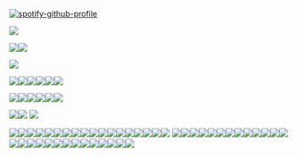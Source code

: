 [![spotify-github-profile](https://spotify-github-profile.kittinanx.com/api/view?uid=sokm00zv4j0eyrltnlsww5jkp&cover_image=true&theme=novatorem&show_offline=false&background_color=121212&interchange=false&bar_color=8a6996&bar_color_cover=false)](https://github.com/kittinan/spotify-github-profile)

![](https://64.media.tumblr.com/026e90c5477382b4a3be38fe624f7849/ddc00049800a6bfa-a2/s540x810/55f3113fd8ff723314ec8fbda3a3d55d0a25c7b0.gifv)

![](https://i.imgur.com/MwMKoiL.png)![](https://i.imgur.com/MwMKoiL.png)

![](https://media1.tenor.com/m/lnRsqYrNz8EAAAAd/sunday-honkai-star-rail.gif)

![](https://allyratworld.com/stamps/dc03d23-52a8d50c-2b4b-4f38-9368-483cea8a1f05.png)![](https://images-wixmp-ed30a86b8c4ca887773594c2.wixmp.com/f/384c74fd-b91d-4e8c-9bd5-9939f3ccd990/dcwrcjb-1c5644d3-dbd4-4a24-b8a1-4a11e9e1b8b8.png?token=eyJ0eXAiOiJKV1QiLCJhbGciOiJIUzI1NiJ9.eyJzdWIiOiJ1cm46YXBwOjdlMGQxODg5ODIyNjQzNzNhNWYwZDQxNWVhMGQyNmUwIiwiaXNzIjoidXJuOmFwcDo3ZTBkMTg4OTgyMjY0MzczYTVmMGQ0MTVlYTBkMjZlMCIsIm9iaiI6W1t7InBhdGgiOiJcL2ZcLzM4NGM3NGZkLWI5MWQtNGU4Yy05YmQ1LTk5MzlmM2NjZDk5MFwvZGN3cmNqYi0xYzU2NDRkMy1kYmQ0LTRhMjQtYjhhMS00YTExZTllMWI4YjgucG5nIn1dXSwiYXVkIjpbInVybjpzZXJ2aWNlOmZpbGUuZG93bmxvYWQiXX0.vfuogZ-hYmoiNimKrmJsQgGhFlqFb4okMtQg0PZX2lg)![](https://images-wixmp-ed30a86b8c4ca887773594c2.wixmp.com/f/228182ef-17a7-4dcb-9ad1-9cfb0bd19a3e/delxvt1-3f125167-73e2-4437-98f5-9e5a821293b0.png/v1/fill/w_99,h_57,strp/_stamp__anti_pro_shipper_by_iesbeans_delxvt1-fullview.png?token=eyJ0eXAiOiJKV1QiLCJhbGciOiJIUzI1NiJ9.eyJzdWIiOiJ1cm46YXBwOjdlMGQxODg5ODIyNjQzNzNhNWYwZDQxNWVhMGQyNmUwIiwiaXNzIjoidXJuOmFwcDo3ZTBkMTg4OTgyMjY0MzczYTVmMGQ0MTVlYTBkMjZlMCIsIm9iaiI6W1t7ImhlaWdodCI6Ijw9NTciLCJwYXRoIjoiXC9mXC8yMjgxODJlZi0xN2E3LTRkY2ItOWFkMS05Y2ZiMGJkMTlhM2VcL2RlbHh2dDEtM2YxMjUxNjctNzNlMi00NDM3LTk4ZjUtOWU1YTgyMTI5M2IwLnBuZyIsIndpZHRoIjoiPD05OSJ9XV0sImF1ZCI6WyJ1cm46c2VydmljZTppbWFnZS5vcGVyYXRpb25zIl19.8B8fUbMmC5S9nbP6N5DktCDimuKZZbnICj9PsnPAY5I)![](https://images-wixmp-ed30a86b8c4ca887773594c2.wixmp.com/f/bea6597c-e5d0-408e-900e-07e5c5433d6b/dc8kbop-8fa1c449-0977-435b-90a2-1250708e1e9b.png?token=eyJ0eXAiOiJKV1QiLCJhbGciOiJIUzI1NiJ9.eyJzdWIiOiJ1cm46YXBwOjdlMGQxODg5ODIyNjQzNzNhNWYwZDQxNWVhMGQyNmUwIiwiaXNzIjoidXJuOmFwcDo3ZTBkMTg4OTgyMjY0MzczYTVmMGQ0MTVlYTBkMjZlMCIsIm9iaiI6W1t7InBhdGgiOiJcL2ZcL2JlYTY1OTdjLWU1ZDAtNDA4ZS05MDBlLTA3ZTVjNTQzM2Q2YlwvZGM4a2JvcC04ZmExYzQ0OS0wOTc3LTQzNWItOTBhMi0xMjUwNzA4ZTFlOWIucG5nIn1dXSwiYXVkIjpbInVybjpzZXJ2aWNlOmZpbGUuZG93bmxvYWQiXX0.PBHQCdRrDayVjaEx7ni6I_MLNIolz4uoAwvuTWaJpkc)![](https://supplies.ju.mp/assets/images/gallery01/4dedfdb1.gif?v=c214c26a)![](https://64.media.tumblr.com/120b812cbd7120b9a3099257b5e80324/7f879fb7a6e85ba3-e3/s100x200/d44eba377737dbf1eaeefd89c61a57cbc57ce009.gifv)

![](https://64.media.tumblr.com/9a7e784aa08c331c2772f423b418e416/39206f329e6e7408-7f/s100x200/060e68fb580d361cc5d3c305a466b4b8dca031a4.pnj)![](https://64.media.tumblr.com/4b6390c93f60a4522b3a119f7f921d2a/tumblr_pufybm69P51xbgu08o7_100.gifv)![](https://files.catbox.moe/haf6yu.png)![](https://demomanwithafryingpan.neocities.org/Nu%20Stamps/d1zirxm-1294e53a-c348-4e10-bf35-b6094339004f.gif)![](https://i.imgur.com/cRnsqHR.png)![](https://adriansblinkiecollection.neocities.org/stamps/c2.gif)


![](https://i.imgur.com/LDinknp.png)![](https://i.imgur.com/LDinknp.png)
![](https://64.media.tumblr.com/534bebd9b3c202d45ab244a8e927b651/dc6c7659ab1aab5a-35/s540x810/bc00cf717898010f6fd296ee8fd1776732dbae21.gifv)


![](https://64.media.tumblr.com/40f63fa8ac607566bb9affe550955d8e/42a0d32df5bb6072-3a/s250x400/fc246dda6f40cebcac37934715ab8e0631bd7d4d.gifv)![](https://64.media.tumblr.com/c1afa78fbdf9af4e4925edc137cd19c7/3a33d0f9928d3a98-29/s250x400/ba8a36c3bb342ad89086f8e4654b6b857e598a90.gifv)![](https://64.media.tumblr.com/97a300a53ce933d33029896a281589f2/7de7427bfd21f40b-cc/s250x400/874b5e02c78ad56a632848f7d3ffd286e1a0d64e.gifv)![](https://wilardo.crd.co/assets/images/gallery19/a21199cc.gif?v=5ca3d6da)![](https://i.ibb.co/Bt243JJ/IMG-5408.gif)![](https://i.postimg.cc/VvM9gBRm/IMG_7716_Original.gif)![](https://adriansblinkiecollection.neocities.org/x4.gif)![](https://biscuit.crd.co/assets/images/gallery82/4c0b139d.gif?v=532faf5f)![](https://i.imgur.com/8UWwkXV.gif)![](https://i9.glitter-graphics.org/pub/471/471489sz908h24jr.gif)![](https://i.imgur.com/mVjW4YX.gif)![](https://i.imgur.com/sebSlIE.gif)![](https://i.imgur.com/DucfCqI.gif)![](https://i.imgur.com/3q2hZqJ.gif)![](https://adriansblinkiecollection.neocities.org/f5.gif)![](https://i.imgur.com/hjR0chI.gif)![](https://gifcity.carrd.co/assets/images/gallery14/03444e44.gif?v=d7271437)![](https://raven-writes.neocities.org/Blinks/26.gif) ![](https://gifcity.carrd.co/assets/images/gallery23/33a2d2f2.gif?v=d7271437)![](https://gifcity.carrd.co/assets/images/gallery14/a66d9c92.gif?v=d7271437)![](https://gifcity.carrd.co/assets/images/gallery24/b9dbffbf.gif?v=d7271437)![](https://gifcity.carrd.co/assets/images/gallery17/7c4a8297.gif?v=d7271437)![](https://gifcity.carrd.co/assets/images/gallery20/d9c6c78a.gif?v=d7271437)![](https://cinni.net/images/web/blinkies/black2.gif)![](https://shishka.neocities.org/shishka/img/blinkies/129.gif)![](https://adriansblinkiecollection.neocities.org/a17.gif)![](https://cinni.net/images/web/blinkies/trnsrits.gif)![](https://supplies.ju.mp/assets/images/gallery07/31e73ba5.gif?v=9163b103)![](https://graphic.neocities.org/ee618785-bfb2-49b3-9505-692bb6277690.gif)![](https://shishka.neocities.org/shishka/img/blinkies/154.gif)![](https://biscuit.crd.co/assets/images/gallery83/7b2ad748.gif?v=532faf5f)![](https://shishka.neocities.org/shishka/img/blinkies/43.gif)![](https://shishka.neocities.org/shishka/img/blinkies/128.gif)![](https://biscuit2.crd.co/assets/images/gallery18/a0f5f137.gif?v=f54c32ff)![](https://adriansblinkiecollection.neocities.org/d11.gif)![](https://biscuit.crd.co/assets/images/gallery79/6021adc2.gif?v=532faf5f)![](https://adriansblinkiecollection.neocities.org/g5.gif)![](https://adriansblinkiecollection.neocities.org/v21.gif)![](https://shishka.neocities.org/shishka/img/blinkies/146.gif)![](https://i.imgur.com/vJsOToS.gif)![](https://shishka.neocities.org/shishka/img/blinkies/82.gif)![](https://64.media.tumblr.com/d7c6a1c54ed50fa44e74b57b5c9f8673/a22f8ca96d5612a5-17/s250x400/d9c3277646c33d3545c6b302898716f55e1c85d7.gifv)![](https://adriansblinkiecollection.neocities.org/4.gif)![](https://gifcity.carrd.co/assets/images/gallery21/904cb7b3.gif?v=d7271437)![](https://gifcity.carrd.co/assets/images/gallery25/6111d3c7.gif?v=d7271437)
